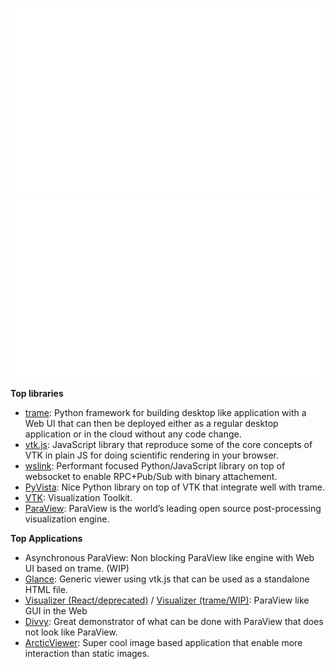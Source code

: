 ![Overview stats](https://raw.githubusercontent.com/jourdain/github-stats/master/generated/overview.svg)
![Languages stats](https://raw.githubusercontent.com/jourdain/github-stats/master/generated/languages.svg)

__Top libraries__
- [trame](https://kitware.github.io/trame/): Python framework for building desktop like application with a Web UI that can then be deployed either as a regular desktop application or in the cloud without any code change.
- [vtk.js](https://kitware.github.io/vtk-js/): JavaScript library that reproduce some of the core concepts of VTK in plain JS for doing scientific rendering in your browser.
- [wslink](https://github.com/Kitware/wslink): Performant focused Python/JavaScript library on top of websocket to enable RPC+Pub/Sub with binary attachement. 
- [PyVista](https://docs.pyvista.org/version/stable/): Nice Python library on top of VTK that integrate well with trame.
- [VTK](https://github.com/Kitware/VTK): Visualization Toolkit.
- [ParaView](https://github.com/Kitware/ParaView): ParaView is the world’s leading open source post-processing visualization engine.

__Top Applications__ 
- Asynchronous ParaView: Non blocking ParaView like engine with Web UI based on trame. (WIP) 
- [Glance](https://kitware.github.io/glance/index.html): Generic viewer using vtk.js that can be used as a standalone HTML file.
- [Visualizer (React/deprecated)](https://kitware.github.io/visualizer/) / [Visualizer (trame/WIP)](https://github.com/Kitware/paraview-visualizer): ParaView like GUI in the Web
- [Divvy](https://kitware.github.io/divvy/): Great demonstrator of what can be done with ParaView that does not look like ParaView.
- [ArcticViewer](https://kitware.github.io/arctic-viewer/): Super cool image based application that enable more interaction than static images.
